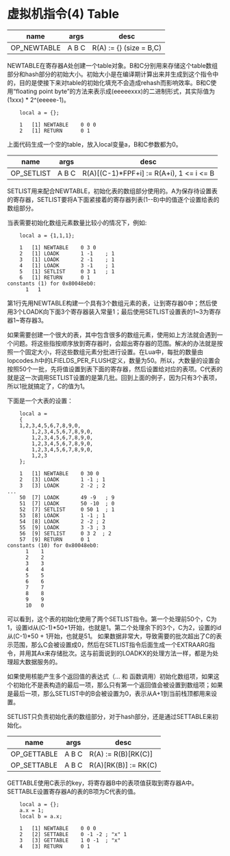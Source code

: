 # 虚拟机指令(4) Table

| name | args | desc |
| -- | -- | -- |
| OP_NEWTABLE | A B C | R(A) := {} (size = B,C) |

NEWTABLE在寄存器A处创建一个table对象。B和C分别用来存储这个table数组部分和hash部分的初始大小。初始大小是在编译期计算出来并生成到这个指令中的，目的是使接下来对table的初始化填充不会造成rehash而影响效率。B和C使用“floating point byte”的方法来表示成(eeeeexxx)的二进制形式，其实际值为(1xxx) * 2^(eeeee-1)。

```
    local a = {};  
```
```
    1   [1] NEWTABLE    0 0 0  
    2   [1] RETURN      0 1 
```

上面代码生成一个空的table，放入local变量a，B和C参数都为0。


| name | args | desc |
| -- | -- | -- |
| OP_SETLIST | A B C | R(A)[(C-1)*FPF+i] := R(A+i), 1 <= i <= B |

SETLIST用来配合NEWTABLE，初始化表的数组部分使用的。A为保存待设置表的寄存器，SETLIST要将A下面紧接着的寄存器列表(1--B)中的值逐个设置给表的数组部分。

当表需要初始化数组元素数量比较小的情况下，例如:


```
    local a = {1,1,1}; 
```
```
	1	[1]	NEWTABLE	0 3 0
	2	[1]	LOADK    	1 -1	; 1
	3	[1]	LOADK    	2 -1	; 1
	4	[1]	LOADK    	3 -1	; 1
	5	[1]	SETLIST  	0 3 1	; 1
	6	[1]	RETURN   	0 1
constants (1) for 0x80048eb0:
	  1   1 
```

第1行先用NEWTABLE构建一个具有3个数组元素的表，让到寄存器0中；然后使用3个LOADK向下面3个寄存器装入常量1；最后使用SETLIST设置表的1~3为寄存器1~寄存器3。

如果需要创建一个很大的表，其中包含很多的数组元素，使用如上方法就会遇到一个问题。将这些指按顺序放到寄存器时，会超出寄存器的范围。解决的办法就是按照一个固定大小，将这些数组元素分批进行设置。在Lua中，每批的数量由lopcodes.h中的LFIELDS_PER_FLUSH定义，数量为50。所以，大数量的设置会按照50个一批，先将值设置到表下面的寄存器，然后设置给对应的表项。C代表的就是这一次调用SETLIST设置的是第几批。回到上面的例子，因为只有3个表项，所以1批就搞定了，C的值为1。

下面是一个大表的设置：

```
    local a = 
    {
	1,2,3,4,5,6,7,8,9,0,
    	1,2,3,4,5,6,7,8,9,0,
    	1,2,3,4,5,6,7,8,9,0,
    	1,2,3,4,5,6,7,8,9,0,
    	1,2,3,4,5,6,7,8,9,0,
    	1,2,3
    };

```
```
	1	[1]	NEWTABLE	0 30 0
	2	[3]	LOADK    	1 -1 ; 1
	3	[3]	LOADK    	2 -2 ; 2 
...
	50	[7]	LOADK		49 -9	; 9
	51	[7]	LOADK    	50 -10	; 0
	52	[7]	SETLIST  	0 50 1	; 1
	53	[8]	LOADK    	1 -1 ; 1
	54	[8]	LOADK    	2 -2 ; 2
	55	[9]	LOADK    	3 -3 ; 3
	56	[9]	SETLIST  	0 3 2  ; 2
	57	[9]	RETURN   	0 1
constants (10) for 0x80048eb0:
	  1    1
	  2    2
	  3    3
	  4    4
	  5    5
	  6    6
	  7    7
	  8    8
	  9    9
	  10   0 
```
可以看到，这个表的初始化使用了两个SETLIST指令。第一个处理前50个，C为1，设置id从(C-1)*50+1开始，也就是1。第二个处理余下的3个，C为2，设置的id从(C-1)*50 + 1开始，也就是51。
如果数据非常大，导致需要的批次超出了C的表示范围，那么C会被设置成0，然后在SETLIST指令后面生成一个EXTRAARG指令，并用其Ax来存储批次。这与前面说到的LOADKX的处理方法一样，都是为处理超大数据服务的。

如果使用核能产生多个返回值的表达式（... 和 函数调用）初始化数组项，如果这个初始化不是表构造的最后一项，那么只有第一个返回值会被设置到数组项；如果是最后一项，那么SETLIST中的B会被设置为0，表示从A+1到当前栈顶都用来设置。

SETLIST只负责初始化表的数组部分，对于hash部分，还是通过SETTABLE来初始化。

| name | args | desc |
| -- | -- | -- |
| OP_GETTABLE | A B C | R(A) := R(B)[RK(C)] |
| OP_SETTABLE | A B C | R(A)[RK(B)] := RK(C) |


GETTABLE使用C表示的key，将寄存器B中的表项值获取到寄存器A中。SETTABLE设置寄存器A的表的B项为C代表的值。

```
    local a = {};
    a.x = 1;
    local b = a.x;

```

```
	1	[1]	NEWTABLE	0 0 0
	2	[2]	SETTABLE 	0 -1 -2	; "x" 1
	3	[3]	GETTABLE 	1 0 -1	; "x"
	4	[3]	RETURN   	0 1 
```